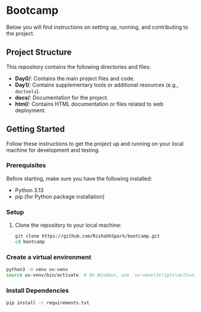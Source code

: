 # Bootcamp

Below you will find instructions on setting up, running, and contributing to the project.

## Project Structure

This repository contains the following directories and files:

- **Day0/**: Contains the main project files and code.
- **Day1/**: Contains supplementary tools or additional resources (e.g., `doctools`).
- **docs/**: Documentation for the project.
- **html/**: Contains HTML documentation or files related to web deployment.

## Getting Started

Follow these instructions to get the project up and running on your local machine for development and testing.

### Prerequisites

Before starting, make sure you have the following installed:

- Python 3.13
- pip (for Python package installation)

### Setup

1. Clone the repository to your local machine:
   ```bash
   git clone https://github.com/RishabhSpark/bootcamp.git
   cd bootcamp
   ```

### Create a virtual environment

```bash
python3 -m venv uv-venv
source uv-venv/bin/activate  # On Windows, use `uv-venv\Scripts\activate`
```

### Install Dependencies
```bash
pip install -r requirements.txt
```